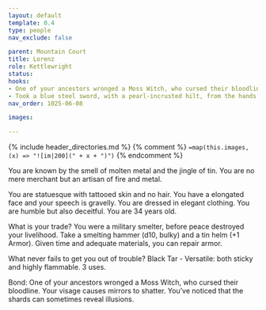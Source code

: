 ```yaml
---
layout: default
template: 0.4
type: people
nav_exclude: false

parent: Mountain Court
title: Lorenz
role: Kettlewright
status: 
hooks:
- One of your ancestors wronged a Moss Witch, who cursed their bloodline. Your visage causes mirrors to shatter. You’ve noticed that the shards can sometimes reveal illusions.
- Took a blue steel sword, with a pearl-incrusted hilt, from the hands of a skeleton in the Tyrant's Tomb.
nav_order: 1025-06-08

images: 

---
```


{% include header_directories.md %}
{% comment %}
`=map(this.images, (x) => "![im|200](" + x + ")")`
{% endcomment %}

You are known by the smell of molten metal and the jingle of tin. You are no mere merchant but an artisan of fire and metal.

You are statuesque with tattooed skin and no hair. You have a elongated face and your speech is gravelly. You are dressed in elegant clothing. You are humble but also deceitful. You are 34 years old.

What is your trade?
You were a military smelter, before peace destroyed your livelihood. Take a smelting hammer (d10, bulky) and a tin helm (+1 Armor). Given time and adequate materials, you can repair armor.

What never fails to get you out of trouble?
Black Tar - Versatile: both sticky and highly flammable. 3 uses.

Bond: One of your ancestors wronged a Moss Witch, who cursed their bloodline. Your visage causes mirrors to shatter. You’ve noticed that the shards can sometimes reveal illusions.